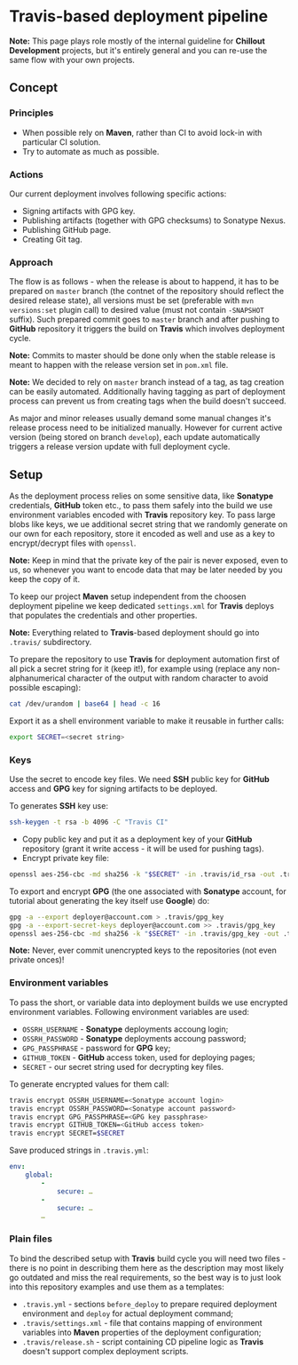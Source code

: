 <!---
# This file is part of the ChillDev-Parent.
#
# @license http://mit-license.org/ The MIT license
# @copyright 2016 - 2018 © by Rafał Wrzeszcz - Wrzasq.pl.
-->

# Travis-based deployment pipeline

**Note:** This page plays role mostly of the internal guideline for **Chillout Development** projects, but it's entirely general and you can re-use the same flow with your own projects.

## Concept

### Principles

-   When possible rely on **Maven**, rather than CI to avoid lock-in with particular CI solution.
-   Try to automate as much as possible.

### Actions

Our current deployment involves following specific actions:

-   Signing artifacts with GPG key.
-   Publishing artifacts (together with GPG checksums) to Sonatype Nexus.
-   Publishing GitHub page.
-   Creating Git tag.

### Approach

The flow is as follows - when the release is about to happend, it has to be prepared on `master` branch (the contnet of the repository should reflect the desired release state), all versions must be set (preferable with `mvn versions:set` plugin call) to desired value (must not contain `-SNAPSHOT` suffix). Such prepared commit goes to `master` branch and after pushing to **GitHub** repository it triggers the build on **Travis** which involves deployment cycle.

**Note:** Commits to master should be done only when the stable release is meant to happen with the release version set in `pom.xml` file.

**Note:** We decided to rely on `master` branch instead of a tag, as tag creation can be easily automated. Additionally having tagging as part of deployment process can prevent us from creating tags when the build doesn't succeed.

As major and minor releases usually demand some manual changes it's release process need to be initialized manually. However for current active version (being stored on branch `develop`), each update automatically triggers a release version update with full deployment cycle.

## Setup

As the deployment process relies on some sensitive data, like **Sonatype** credentials, **GitHub** token etc., to pass them safely into the build we use environment variables encoded with **Travis** repository key. To pass large blobs like keys, we ue additional secret string that we randomly generate on our own for each repository, store it encoded as well and use as a key to encrypt/decrypt files with `openssl`.

**Note:** Keep in mind that the private key of the pair is never exposed, even to us, so whenever you want to encode data that may be later needed by you keep the copy of it.

To keep our project **Maven** setup independent from the choosen deployment pipeline we keep dedicated `settings.xml` for **Travis** deploys that populates the credentials and other properties.

**Note:** Everything related to **Travis**-based deployment should go into `.travis/` subdirectory.

To prepare the repository to use **Travis** for deployment automation first of all pick a secret string for it (keep it!), for example using (replace any non-alphanumerical character of the output with random character to avoid possible escaping):

```bash
cat /dev/urandom | base64 | head -c 16
```

Export it as a shell environment variable to make it reusable in further calls:

```bash
export SECRET=<secret string>
```

### Keys

Use the secret to encode key files. We need **SSH** public key for **GitHub** access and **GPG** key for signing artifacts to be deployed.

To generates **SSH** key use:

```bash
ssh-keygen -t rsa -b 4096 -C "Travis CI"
```

-   Copy public key and put it as a deployment key of your **GitHub** repository (grant it write access - it will be used for pushing tags).
-   Encrypt private key file:

```bash
openssl aes-256-cbc -md sha256 -k "$SECRET" -in .travis/id_rsa -out .travis/id_rsa.enc
```

To export and encrypt **GPG** (the one associated with **Sonatype** account, for tutorial about generating the key itself use **Google**) do:

```bash
gpg -a --export deployer@account.com > .travis/gpg_key
gpg -a --export-secret-keys deployer@account.com >> .travis/gpg_key
openssl aes-256-cbc -md sha256 -k "$SECRET" -in .travis/gpg_key -out .travis/gpg_key.enc
```

**Note:** Never, ever commit unencrypted keys to the repositories (not even private onces)!

### Environment variables

To pass the short, or variable data into deployment builds we use encrypted environment variables. Following environment variables are used:

-   `OSSRH_USERNAME` - **Sonatype** deployments accoung login;
-   `OSSRH_PASSWORD` - **Sonatype** deployments accoung password;
-   `GPG_PASSPHRASE` - password for **GPG** key;
-   `GITHUB_TOKEN` - **GitHub** access token, used for deploying pages;
-   `SECRET` - our secret string used for decrypting key files.

To generate encrypted values for them call:

```bash
travis encrypt OSSRH_USERNAME=<Sonatype account login>
travis encrypt OSSRH_PASSWORD=<Sonatype account password>
travis encrypt GPG_PASSPHRASE=<GPG key passphrase>
travis encrypt GITHUB_TOKEN=<GitHub access token>
travis encrypt SECRET=$SECRET
```

Save produced strings in `.travis.yml`:

```yaml
env:
    global:
        -
            secure: …
        -
            secure: …
        …
```

### Plain files

To bind the described setup with **Travis** build cycle you will need two files - there is no point in describing them here as the description may most likely go outdated and miss the real requirements, so the best way is to just look into this repository examples and use them as a templates:

-   `.travis.yml` - sections `before_deploy` to prepare required deployment environment and `deploy` for actual deployment command;
-   `.travis/settings.xml` - file that contains mapping of environment variables into **Maven** properties of the deployment configuration;
-   `.travis/release.sh` - script containing CD pipeline logic as **Travis** doesn't support complex deployment scripts.
